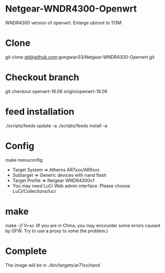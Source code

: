 # Netgear-WNDR4300-Openwrt
WNDR4300 version of openwrt. Enlarge ubiroot to 113M

# Clone 
git clone git@github.com:gongwan33/Netgear-WNDR4300-Openwrt.git

# Checkout branch
git checkout openwrt-18.06 origin/openwrt-18.06

# feed installation
./scripts/feeds update -a
./scripts/feeds install -a

# Config
make menuconfig

* Target System => Atheros AR7xxx/AR9xxx
* Subtarget  => Generic devices with nand flash
* Target Profile => Netgear WNDR4300v1
* You may need LuCi Web admin interface. Please choose LuCi/Collections/luci

# make
make -j1 V=sc
(If you are in China, you may encounter some errors caused by GFW. Try to use a proxy to solve the problem.)

# Complete
The image will be in ./bin/targets/ar71xx/nand
